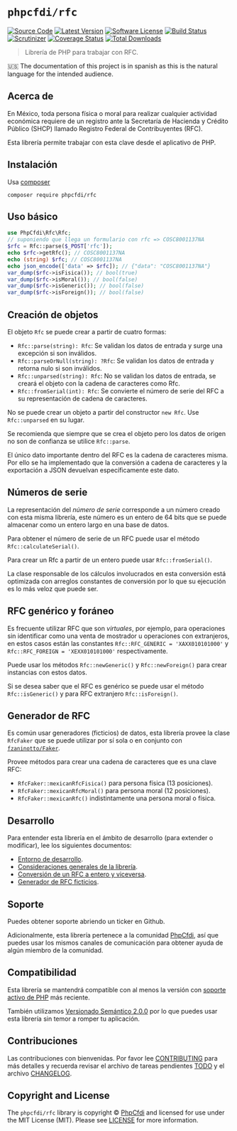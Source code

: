# `phpcfdi/rfc`

[![Source Code][badge-source]][source]
[![Latest Version][badge-release]][release]
[![Software License][badge-license]][license]
[![Build Status][badge-build]][build]
[![Scrutinizer][badge-quality]][quality]
[![Coverage Status][badge-coverage]][coverage]
[![Total Downloads][badge-downloads]][downloads]

> Librería de PHP para trabajar con RFC.

:us: The documentation of this project is in spanish as this is the natural language for the intended audience.

## Acerca de 

En México, toda persona física o moral para realizar cualquier actividad económica requiere de un registro
ante la Secretaría de Hacienda y Crédito Público (SHCP) llamado Registro Federal de Contribuyentes (RFC).

Esta librería permite trabajar con esta clave desde el aplicativo de PHP.

## Instalación

Usa [composer](https://getcomposer.org/)

```shell
composer require phpcfdi/rfc
```

## Uso básico

```php
use PhpCfdi\Rfc\Rfc;
// suponiendo que llega un formulario con rfc => COSC8001137NA
$rfc = Rfc::parse($_POST['rfc']);
echo $rfc->getRfc(); // COSC8001137NA
echo (string) $rfc; // COSC8001137NA
echo json_encode(['data' => $rfc]); // {"data": "COSC8001137NA"}
var_dump($rfc->isFisica()); // bool(true)
var_dump($rfc->isMoral()); // bool(false)
var_dump($rfc->isGeneric()); // bool(false)
var_dump($rfc->isForeign()); // bool(false)
```

## Creación de objetos

El objeto `Rfc` se puede crear a partir de cuatro formas:

- `Rfc::parse(string): Rfc`: Se validan los datos de entrada y surge una excepción si son inválidos.
- `Rfc::parseOrNull(string): ?Rfc`: Se validan los datos de entrada y retorna nulo si son inválidos.
- `Rfc::unparsed(string): Rfc`: No se validan los datos de entrada, se creará el objeto con la cadena de caracteres como Rfc.
- `Rfc::fromSerial(int): Rfc`: Se convierte el número de serie del RFC a su representación de cadena de caracteres.

No se puede crear un objeto a partir del constructor `new Rfc`. Use `Rfc::unparsed` en su lugar.

Se recomienda que siempre que se crea el objeto pero los datos de origen no son de confianza se utilice `Rfc::parse`.

El único dato importante dentro del RFC es la cadena de caracteres misma. Por ello se ha implementado que la conversión
a cadena de caracteres y la exportación a JSON devuelvan específicamente este dato.

## Números de serie

La representación del *número de serie* corresponde a un número creado con esta misma librería,
este número es un entero de 64 bits que se puede almacenar como un entero largo en una base de datos.

Para obtener el número de serie de un RFC puede usar el método `Rfc::calculateSerial()`.

Para crear un Rfc a partir de un entero puede usar `Rfc::fromSerial()`.

La clase responsable de los cálculos involucrados en esta conversión está optimizada con arreglos constantes
de conversión por lo que su ejecución es lo más veloz que puede ser.

## RFC genérico y foráneo

Es frecuente utilizar RFC que son *virtuales*, por ejemplo, para operaciones sin identificar como una
venta de mostrador u operaciones con extranjeros, en estos casos están las constantes
`Rfc::RFC_GENERIC = 'XAXX010101000'` y `Rfc::RFC_FOREIGN = 'XEXX010101000'` respectivamente.

Puede usar los métodos `Rfc::newGeneric()` y `Rfc::newForeign()` para crear instancias con estos datos.

Si se desea saber que el RFC es genérico se puede usar el método `Rfc::isGeneric()` y para RFC extranjero `Rfc::isForeign()`.

## Generador de RFC

Es común usar generadores (ficticios) de datos, esta librería provee la clase `RfcFaker` que se puede utilizar
por sí sola o en conjunto con [`fzaninotto/Faker`](https://github.com/fzaninotto/Faker).

Provee métodos para crear una cadena de caracteres que es una clave RFC:

- `RfcFaker::mexicanRfcFisica()` para persona física (13 posiciones).
- `RfcFaker::mexicanRfcMoral()` para persona moral (12 posiciones).
- `RfcFaker::mexicanRfc()` indistintamente una persona moral o física.

## Desarrollo

Para entender esta librería en el ámbito de desarrollo (para extender o modificar), lee los siguientes documentos:

- [Entorno de desarrollo](develop/EntornoDesarrollo.md).
- [Consideraciones generales de la librería](develop/Generales.md).
- [Conversión de un RFC a entero y viceversa](develop/ConversionEntero.md).
- [Generador de RFC ficticios](develop/RfcFaker.md).

## Soporte

Puedes obtener soporte abriendo un ticker en Github.

Adicionalmente, esta librería pertenece a la comunidad [PhpCfdi](https://www.phpcfdi.com), así que puedes usar los
mismos canales de comunicación para obtener ayuda de algún miembro de la comunidad.

## Compatibilidad

Esta librería se mantendrá compatible con al menos la versión con
[soporte activo de PHP](https://www.php.net/supported-versions.php) más reciente.

También utilizamos [Versionado Semántico 2.0.0](docs/SEMVER.md) por lo que puedes usar esta librería
sin temor a romper tu aplicación.

## Contribuciones

Las contribuciones con bienvenidas. Por favor lee [CONTRIBUTING][] para más detalles
y recuerda revisar el archivo de tareas pendientes [TODO][] y el archivo [CHANGELOG][].

## Copyright and License

The `phpcfdi/rfc` library is copyright © [PhpCfdi](https://www.phpcfdi.com)
and licensed for use under the MIT License (MIT). Please see [LICENSE][] for more information.


[contributing]: https://github.com/phpcfdi/rfc/blob/master/CONTRIBUTING.md
[changelog]: https://github.com/phpcfdi/rfc/blob/master/docs/CHANGELOG.md
[todo]: https://github.com/phpcfdi/rfc/blob/master/docs/TODO.md

[source]: https://github.com/phpcfdi/rfc
[release]: https://github.com/phpcfdi/rfc/releases
[license]: https://github.com/phpcfdi/rfc/blob/master/LICENSE
[build]: https://travis-ci.com/phpcfdi/rfc?branch=master
[quality]: https://scrutinizer-ci.com/g/phpcfdi/rfc/
[coverage]: https://scrutinizer-ci.com/g/phpcfdi/rfc/code-structure/master/code-coverage
[downloads]: https://packagist.org/packages/phpcfdi/rfc

[badge-source]: http://img.shields.io/badge/source-phpcfdi/rfc-blue?style=flat-square
[badge-release]: https://img.shields.io/github/release/phpcfdi/rfc?style=flat-square
[badge-license]: https://img.shields.io/github/license/phpcfdi/rfc?style=flat-square
[badge-build]: https://img.shields.io/travis/com/phpcfdi/rfc/master?style=flat-square
[badge-quality]: https://img.shields.io/scrutinizer/g/phpcfdi/rfc/master?style=flat-square
[badge-coverage]: https://img.shields.io/scrutinizer/coverage/g/phpcfdi/rfc/master?style=flat-square
[badge-downloads]: https://img.shields.io/packagist/dt/phpcfdi/rfc?style=flat-square
